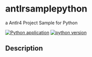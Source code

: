# antlrsamplepython

a Antlr4 Project Sample for Python

[![Python application](https://github.com/HiroShinke/antlrsamplepython/actions/workflows/python-app.yml/badge.svg)](https://github.com/HiroShinke/antlrsamplepython/actions/workflows/python-app.yml)
[![python version][shield-python]](#)

## Description

[shield-python]: https://img.shields.io/badge/python-3.10-blue.svg

